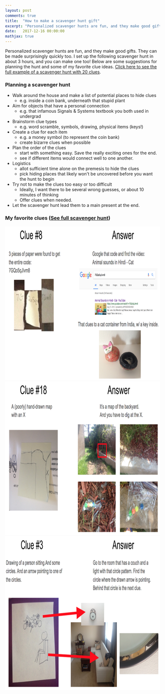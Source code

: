 ```yaml
---
layout: post
comments: true
title:  "How to make a scavenger hunt gift"
excerpt: "Personalized scavenger hunts are fun, and they make good gifts. And they can actually be made pretty quickly. Here's a guide to help in making one!"
date:   2017-12-16 00:00:00
mathjax: true
---
```


Personalized scavenger hunts are fun, and they make good gifts. They can be made surprisingly quickly too. I set up the following scavenger hunt in about 3 hours, and you can make one too! Below are some suggestions for planning the hunt and some of my favorite clue ideas. [Click here to see the full example of a scavenger hunt with 20 clues](https://docs.google.com/presentation/d/1lDsjwv3D6w5RII5HuMUvhD658uMgvG-6c6ajLu0YaWs/edit?usp=sharing).

### Planning a scavenger hunt
* Walk around the house and make a list of potential places to hide clues
	* e.g. inside a coin bank, underneath that stupid plant
* Aim for objects that have a personal connection
	* e.g. that infamous Signals & Systems textbook you both used in undergrad
* Brainstorm clue types
	* e.g. word scramble, symbols, drawing, physical items (keys!)
* Create a clue for each item
	* e.g. a money symbol (to represent the coin bank)
	* create bizarre clues when possible
* Plan the order of the clues
	* start with something easy. Save the really exciting ones for the end.
	* see if different items would connect well to one another.
* Logistics
	* allot sufficient time alone on the premesis to hide the clues
	* pick hiding places that likely won't be uncovered before you want the hunt to begin
* Try not to make the clues too easy or too difficult
	* Ideally, I want there to be several wrong guesses, or about 10 minutes of thinking
	* Offer clues when needed.
* Let the scavenger hunt lead them to a main present at the end.

### My favorite clues ([See full scavenger hunt](https://docs.google.com/presentation/d/1lDsjwv3D6w5RII5HuMUvhD658uMgvG-6c6ajLu0YaWs/edit?usp=sharing))


<center><img src="/assets/scavenge/clue8.png" height="500"></center>

<center><img src="/assets/scavenge/clue18.png" height="500"></center>

<center><img src="/assets/scavenge/clue3.png" height="500"></center>
